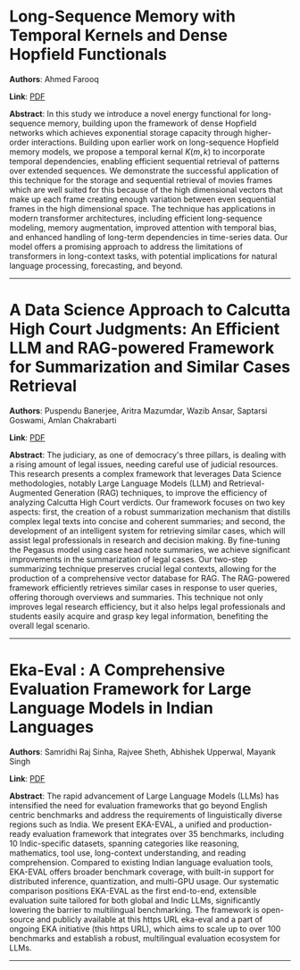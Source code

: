 # Long-Sequence Memory with Temporal Kernels and Dense Hopfield Functionals 

**Authors**: Ahmed Farooq  

**Link**: [PDF](https://arxiv.org/pdf/2507.01052)  

**Abstract**: In this study we introduce a novel energy functional for long-sequence memory, building upon the framework of dense Hopfield networks which achieves exponential storage capacity through higher-order interactions. Building upon earlier work on long-sequence Hopfield memory models, we propose a temporal kernal $K(m, k)$ to incorporate temporal dependencies, enabling efficient sequential retrieval of patterns over extended sequences. We demonstrate the successful application of this technique for the storage and sequential retrieval of movies frames which are well suited for this because of the high dimensional vectors that make up each frame creating enough variation between even sequential frames in the high dimensional space. The technique has applications in modern transformer architectures, including efficient long-sequence modeling, memory augmentation, improved attention with temporal bias, and enhanced handling of long-term dependencies in time-series data. Our model offers a promising approach to address the limitations of transformers in long-context tasks, with potential implications for natural language processing, forecasting, and beyond. 

---
# A Data Science Approach to Calcutta High Court Judgments: An Efficient LLM and RAG-powered Framework for Summarization and Similar Cases Retrieval 

**Authors**: Puspendu Banerjee, Aritra Mazumdar, Wazib Ansar, Saptarsi Goswami, Amlan Chakrabarti  

**Link**: [PDF](https://arxiv.org/pdf/2507.01058)  

**Abstract**: The judiciary, as one of democracy's three pillars, is dealing with a rising amount of legal issues, needing careful use of judicial resources. This research presents a complex framework that leverages Data Science methodologies, notably Large Language Models (LLM) and Retrieval-Augmented Generation (RAG) techniques, to improve the efficiency of analyzing Calcutta High Court verdicts. Our framework focuses on two key aspects: first, the creation of a robust summarization mechanism that distills complex legal texts into concise and coherent summaries; and second, the development of an intelligent system for retrieving similar cases, which will assist legal professionals in research and decision making. By fine-tuning the Pegasus model using case head note summaries, we achieve significant improvements in the summarization of legal cases. Our two-step summarizing technique preserves crucial legal contexts, allowing for the production of a comprehensive vector database for RAG. The RAG-powered framework efficiently retrieves similar cases in response to user queries, offering thorough overviews and summaries. This technique not only improves legal research efficiency, but it also helps legal professionals and students easily acquire and grasp key legal information, benefiting the overall legal scenario. 

---
# Eka-Eval : A Comprehensive Evaluation Framework for Large Language Models in Indian Languages 

**Authors**: Samridhi Raj Sinha, Rajvee Sheth, Abhishek Upperwal, Mayank Singh  

**Link**: [PDF](https://arxiv.org/pdf/2507.01853)  

**Abstract**: The rapid advancement of Large Language Models (LLMs) has intensified the need for evaluation frameworks that go beyond English centric benchmarks and address the requirements of linguistically diverse regions such as India. We present EKA-EVAL, a unified and production-ready evaluation framework that integrates over 35 benchmarks, including 10 Indic-specific datasets, spanning categories like reasoning, mathematics, tool use, long-context understanding, and reading comprehension. Compared to existing Indian language evaluation tools, EKA-EVAL offers broader benchmark coverage, with built-in support for distributed inference, quantization, and multi-GPU usage. Our systematic comparison positions EKA-EVAL as the first end-to-end, extensible evaluation suite tailored for both global and Indic LLMs, significantly lowering the barrier to multilingual benchmarking. The framework is open-source and publicly available at this https URL eka-eval and a part of ongoing EKA initiative (this https URL), which aims to scale up to over 100 benchmarks and establish a robust, multilingual evaluation ecosystem for LLMs. 

---
